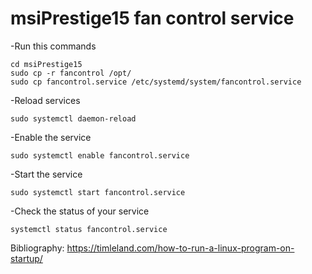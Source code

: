 # msiPrestige15 fan control service

-Run this commands
```
cd msiPrestige15
sudo cp -r fancontrol /opt/
sudo cp fancontrol.service /etc/systemd/system/fancontrol.service
```

-Reload services
```
sudo systemctl daemon-reload
```
-Enable the service
```
sudo systemctl enable fancontrol.service
```
-Start the service
```
sudo systemctl start fancontrol.service
```
-Check the status of your service
```
systemctl status fancontrol.service
```


Bibliography: 
  https://timleland.com/how-to-run-a-linux-program-on-startup/
